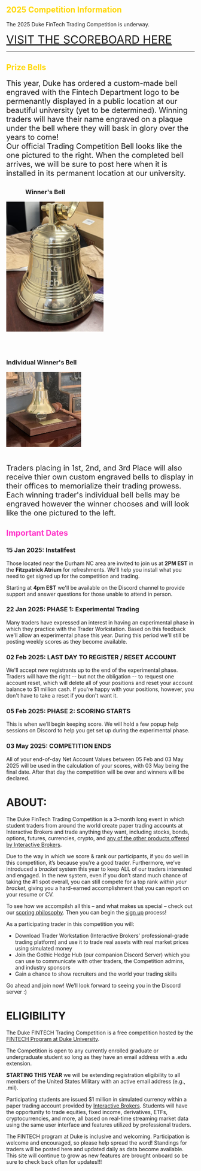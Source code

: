 
<div class="container-fluid">
<div class="row">
<h2 style="color:gold;">2025 Competition Information</h2>
<p>The 2025 Duke FinTech Trading Competition is underway.</p>
<a href="https://gothic-hedge-society.github.io/fintech.trading.competition/articles/scoreboard.html" style="font-size:30px">VISIT THE SCOREBOARD HERE</a>
<hr/>
<h2 style="color:gold;">Prize Bells</h2>
<div class="row">
<div class="col-sm-7">
<div style="display:inline-block;font-size:20px">This year, Duke has ordered a custom-made bell engraved with the Fintech Department logo to be permenantly displayed in a public location at our beautiful university (yet to be determined). Winning traders will have their name engraved on a plaque under the bell where they will bask in glory over the years to come!
</div>
<div style="display:inline-block;font-size:20px">Our official Trading Competition Bell looks like the one pictured to the right. When the completed bell arrives, we will be sure to post here when it is installed in its permanent location at our university.
</div>
</div>
<div class="col-sm-5">
<div>
<h3 style="padding-top:5px;padding-left:51px">Winner's Bell</h3>
<img src="man/figures/bell_example.jpeg" width="260px" style="display:inline;"/>
</div>
</div>
</div>
<div class="row">
<div class="col-sm-5">
<div>
<h3 style="padding-top:46px">Individual Winner's Bell</h3>
<img src="man/figures/prize_bell_example.jpeg" width="200" style="display:inline;"/>
</div>
</div>
<div class="col-sm-7">
<div style="display:inline-block;font-size:20px;margin-top:41px">Traders placing in 1st, 2nd, and 3rd Place will also receive thier own custom engraved bells to display in their offices to memorialize their trading prowess.
</div>
<div style="display:inline-block;font-size:20px">Each winning trader's individual bell bells may be engraved however the winner chooses and will look like the one pictured to the left.</div>
</div>
</div>
<div class="row">
<h2 style="color:#ff32c8; font-weight:bold">Important Dates</h2>
</div>
<div class="row">
<h3>15 Jan 2025: Installfest</h3>
<p>
Those located near the Durham NC area are invited to join us at 
<b>2PM EST</b>
 in the 
<b>Fitzpatrick Atrium</b>
 for refreshments. We'll help you install what you need to get 
 signed up for the competition and trading.
</p>
<p>
Starting at 
<b>4pm EST</b>
 we'll be available on the Discord channel to provide support 
and answer questions for those unable to attend in person.
</p>
<h3>22 Jan 2025: PHASE 1: Experimental Trading</h3>
<p>
Many traders have expressed an interest in having an experimental 
phase in which they practice with the Trader Workstation. Based 
on this feedback we'll allow an experimental phase this year. 
During this period we'll still be posting weekly scores as they 
become available.
</p>
<h3>02 Feb 2025: LAST DAY TO REGISTER / RESET ACCOUNT</h3>
<p>
We'll accept new registrants up to the end of the experimental 
phase. Traders will have the right -- but not the obligation -- 
to request one account reset, which will delete all of your 
positions and reset your account balance to $1 million cash. 
If you're happy with your positions, however, you don't have to 
take a reset if you don't want it.
</p>
<h3>05 Feb 2025: PHASE 2: SCORING STARTS</h3>
<p>
This is when we’ll begin keeping score. We will hold a few popup 
help sessions on Discord to help you get set up during the 
experimental phase.
</p>
<h3>03 May 2025: COMPETITION ENDS</h3>
<p>
All of your end-of-day Net Account Values between 05 Feb and 
03 May 2025 will be used in the calculation of your scores, with 
03 May being the final date. After that day the competition will 
be over and winners will be declared.
</p>
</div>
</div>
</div>

# ABOUT:

The Duke FinTech Trading Competition is a 3-month long event in which
student traders from around the world create paper trading accounts at
Interactive Brokers and trade anything they want, including stocks,
bonds, options, futures, currencies, crypto, and [any of the other
products offered by Interactive
Brokers](https://www.interactivebrokers.com/en/trading/products-invest-prod.php).

Due to the way in which we score & rank our participants, if you do well
in this competition, it’s because you’re a good trader. Furthermore,
we’ve introduced a *bracket* system this year to keep ALL of our traders
interested and engaged. In the new system, even if you don’t stand much
chance of taking the \#1 spot overall, you can still compete for a top
rank *within your bracket*, giving you a hard-earned accomplishment that
you can report on your resume or CV.

To see how we accompilsh all this – and what makes us special – check
out our [scoring
philosophy](https://gothic-hedge-society.github.io/fintech.trading.competition/articles/Scoring.html).
Then you can begin the [sign
up](https://gothic-hedge-society.github.io/fintech.trading.competition/articles/sign_up.html)
process!

As a participating trader in this competition you will:

- Download Trader Workstation (Interactive Brokers’ professional-grade
  trading platform) and use it to trade real assets with real market
  prices using simulated money
- Join the Gothic Hedge Hub (our companion Discord Server) which you can
  use to communicate with other traders, the Competition admins, and
  industry sponsors
- Gain a chance to show recruiters and the world your trading skills

Go ahead and join now! We’ll look forward to seeing you in the Discord
server :)

# ELIGIBILITY

The Duke FINTECH Trading Competition is a free competition hosted by the
[FINTECH Program at Duke University](https://fintech.meng.duke.edu/).

The Competition is open to any currently enrolled graduate or
undergraduate student so long as they have an email address with a .edu
extension.

**STARTING THIS YEAR** we will be extending registration eligibility to
all members of the United States Military with an active email address
(e.g., .mil).

Participating students are issued \$1 million in simulated currency
within a paper trading account provided by [Interactive
Brokers](https://www.interactivebrokers.com/en/trading/products-invest-prod.php).
Students will have the opportunity to trade equities, fixed income,
derivatives, ETFs, cryptocurrencies, and more, all based on real-time
streaming market data using the same user interface and features
utilized by professional traders.

The FINTECH program at Duke is inclusive and welcoming. Participation is
welcome and encouraged, so please help spread the word! Standings for
traders will be posted here and updated daily as data become available.
This site will continue to grow as new features are brought onboard so
be sure to check back often for updates!!!
